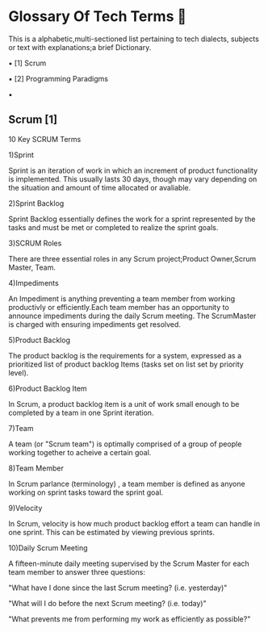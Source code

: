 # Glossary Of Tech Terms 📖

This is a alphabetic,multi-sectioned list pertaining to tech dialects, subjects or text with explanations;a brief Dictionary.


▪ [1] Scrum        

▪ [2] Programming Paradigms    

▪ 



## Scrum [1]

10 Key SCRUM Terms

1)Sprint

Sprint is an iteration of work in which an increment of product functionality is implemented. This usually lasts 30 days, though may vary depending on the situation and amount of time allocated or avaliable.

2)Sprint Backlog

Sprint Backlog essentially defines the work for a sprint represented by the tasks and must be met or completed to realize the sprint goals. 

3)SCRUM Roles

There are three essential roles in any Scrum project;Product Owner,Scrum Master, Team.

4)Impediments

An Impediment is anything preventing a team member from working productivly or efficiently.Each team member has an opportunity to announce impediments during the daily Scrum meeting. The ScrumMaster is charged with ensuring impediments get resolved. 

5)Product Backlog

The product backlog is the requirements for a system, expressed as a prioritized list of product backlog Items (tasks set on list set by priority level). 

6)Product Backlog Item

In Scrum, a product backlog item is a unit of work small enough to be completed by a team in one Sprint iteration.

7)Team

A team (or "Scrum team") is optimally comprised of a group of people working together to acheive a certain goal.

8)Team Member

In Scrum parlance (terminology) , a team member is defined as anyone working on sprint tasks toward the sprint goal.

9)Velocity

In Scrum, velocity is how much product backlog effort a team can handle in one sprint. This can be estimated by viewing previous sprints.

10)Daily Scrum Meeting

A fifteen-minute daily meeting supervised by the Scrum Master for each team member to answer three questions:

"What have I done since the last Scrum meeting? (i.e. yesterday)"

"What will I do before the next Scrum meeting? (i.e. today)"

"What prevents me from performing my work as efficiently as possible?"
